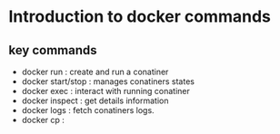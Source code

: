# Introduction to docker commands
 
## key commands 

* docker run : create and run a conatiner 
* docker start/stop : manages conatiners states 
* docker exec : interact with running conatiner
* docker inspect : get details information
* docker logs : fetch conatiners logs.
* docker cp : 
